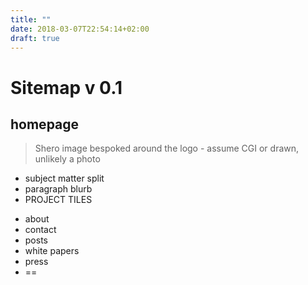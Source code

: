 ```yaml
---
title: ""
date: 2018-03-07T22:54:14+02:00
draft: true
---
```


# Sitemap v 0.1

## homepage
> Shero image bespoked around the logo - assume CGI or drawn, unlikely a photo
- subject matter split
- paragraph blurb
- PROJECT TILES


* about
* contact
* posts
* white papers
* press
* ==
